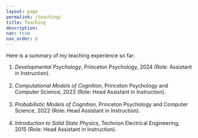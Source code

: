 ```yaml
---
layout: page
permalink: /teaching/
title: Teaching
description:
nav: true
nav_order: 6
---
```


Here is a summary of my teaching experience so far:

<ol>
  <li><em>Developmental Psychology</em>, Princeton Psychology, 2024 (Role: Assistant in Instruction).</li><br>
  
  <li><em>Computational Models of Cognition</em>, Princeton Psychology and Computer Science, 2023 (Role: Head Assistant in Instruction).</li><br>
  
  <li><em>Probabilistic Models of Cognition</em>, Princeton Psychology and Computer Science, 2022 (Role: Head Assistant in Instruction).</li><br>
  
  <li><em>Introduction to Solid State Physics</em>, Technion Electrical Engineering, 2015 (Role: Head Assistant in Instruction).</li><br>
</ol>
